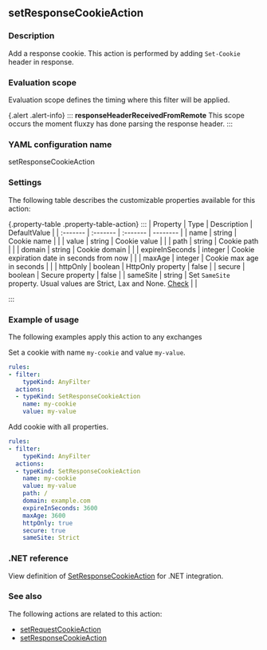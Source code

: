 ## setResponseCookieAction

### Description

Add a response cookie. This action is performed by adding `Set-Cookie` header in response.

### Evaluation scope

Evaluation scope defines the timing where this filter will be applied. 

{.alert .alert-info}
:::
**responseHeaderReceivedFromRemote** This scope occurs the moment fluxzy has done parsing the response header.
:::

### YAML configuration name

setResponseCookieAction

### Settings

The following table describes the customizable properties available for this action: 

{.property-table .property-table-action}
:::
| Property | Type | Description | DefaultValue |
| :------- | :------- | :------- | -------- |
| name | string | Cookie name |  |
| value | string | Cookie value |  |
| path | string | Cookie path |  |
| domain | string | Cookie domain |  |
| expireInSeconds | integer | Cookie expiration date in seconds from now |  |
| maxAge | integer | Cookie max age in seconds |  |
| httpOnly | boolean | HttpOnly property | false |
| secure | boolean | Secure property | false |
| sameSite | string | Set `SameSite` property. Usual values are Strict, Lax and None. [Check](https://developer.mozilla.org/docs/Web/HTTP/Headers/Set-Cookie)  |  |

:::
### Example of usage

The following examples apply this action to any exchanges

Set a cookie with name `my-cookie` and value `my-value`.

```yaml
rules:
- filter:
    typeKind: AnyFilter
  actions:
  - typeKind: SetResponseCookieAction
    name: my-cookie
    value: my-value
```


Add cookie with all properties.

```yaml
rules:
- filter:
    typeKind: AnyFilter
  actions:
  - typeKind: SetResponseCookieAction
    name: my-cookie
    value: my-value
    path: /
    domain: example.com
    expireInSeconds: 3600
    maxAge: 3600
    httpOnly: true
    secure: true
    sameSite: Strict
```



### .NET reference

View definition of [SetResponseCookieAction](https://docs.fluxzy.io/api/Fluxzy.Rules.Actions.HighLevelActions.SetResponseCookieAction.html) for .NET integration.

### See also

The following actions are related to this action: 

 - [setRequestCookieAction](setRequestCookieAction)
 - [setResponseCookieAction](setResponseCookieAction)

